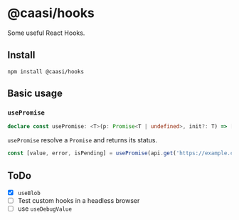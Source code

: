 # @caasi/hooks

Some useful React Hooks.

## Install

```
npm install @caasi/hooks
```

## Basic usage

### `usePromise`

```typescript
declare const usePromise: <T>(p: Promise<T | undefined>, init?: T) => [T | undefined, Error, boolean];
```

`usePromise` resolve a `Promise` and returns its status.

```javascript
const [value, error, isPending] = usePromise(api.get('https://example.com'));
```

## ToDo

* [x] `useBlob`
* [ ] Test custom hooks in a headless browser
* [ ] use `useDebugValue`
